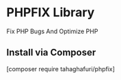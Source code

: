 # PHPFIX Library
Fix PHP Bugs And Optimize PHP
## Install via Composer
[composer require tahaghafuri/phpfix]

